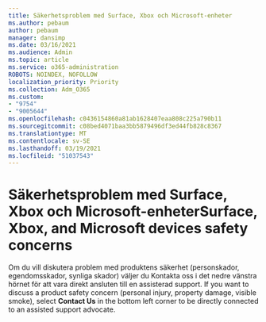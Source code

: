 ```yaml
---
title: Säkerhetsproblem med Surface, Xbox och Microsoft-enheter
ms.author: pebaum
author: pebaum
manager: dansimp
ms.date: 03/16/2021
ms.audience: Admin
ms.topic: article
ms.service: o365-administration
ROBOTS: NOINDEX, NOFOLLOW
localization_priority: Priority
ms.collection: Adm_O365
ms.custom:
- "9754"
- "9005644"
ms.openlocfilehash: c0436154860a81ab1628407eaa808c225a790b11
ms.sourcegitcommit: c08bed4071baa3bb5879496df3ed44fb828c8367
ms.translationtype: MT
ms.contentlocale: sv-SE
ms.lasthandoff: 03/19/2021
ms.locfileid: "51037543"
---
```

# <a name="surface-xbox-and-microsoft-devices-safety-concerns"></a><span data-ttu-id="ceef4-102">Säkerhetsproblem med Surface, Xbox och Microsoft-enheter</span><span class="sxs-lookup"><span data-stu-id="ceef4-102">Surface, Xbox, and Microsoft devices safety concerns</span></span>

<span data-ttu-id="ceef4-103">Om du vill diskutera problem med produktens säkerhet (personskador, egendomsskador, synliga skador) väljer du Kontakta oss i det nedre vänstra hörnet för att vara direkt ansluten till en assisterad support. </span><span class="sxs-lookup"><span data-stu-id="ceef4-103">If you want to discuss a product safety concern (personal injury, property damage, visible smoke), select **Contact Us** in the bottom left corner to be directly connected to an assisted support advocate.</span></span>